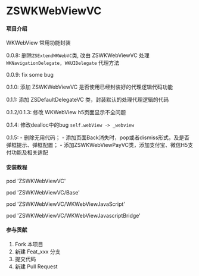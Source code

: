 # ZSWKWebViewVC

#### 项目介绍
WKWebView 常用功能封装

0.0.8: 删除`ZSExtendWKWebVC`类, 改由 ZSWKWebViewVC 处理 `WKNavigationDelegate, WKUIDelegate` 代理方法

0.0.9: fix some bug

0.1.0: 添加 ZSWKWebViewVC 是否使用已经封装好的代理逻辑代码功能

0.1.1: 添加 ZSDefaultDelegateVC 类，封装默认的处理代理逻辑的代码

0.1.2/0.1.3: 修改 WKWebView h5页面显示不全问题

0.1.4: 修改dealloc中的bug `self.webView -> _webview`

0.1.5: - 删除无用代码；
	   - 添加页面Back消失时，pop或者dismiss形式，及是否弹框提示、弹框配置；
	   - 添加ZSWKWebViewPayVC类，添加支付宝、微信H5支付功能及相关适配

#### 安装教程

pod 'ZSWKWebViewVC'

pod 'ZSWKWebViewVC/Base'

pod 'ZSWKWebViewVC/WKWebViewJavaScript'

pod 'ZSWKWebViewVC/WKWebViewJavascriptBridge'

#### 参与贡献

1. Fork 本项目
2. 新建 Feat_xxx 分支
3. 提交代码
4. 新建 Pull Request